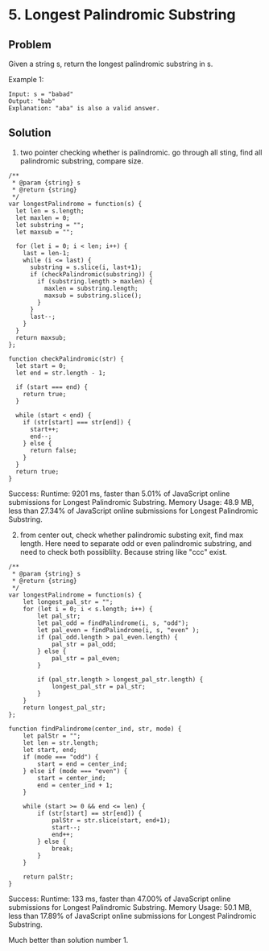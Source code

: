 # 5. Longest Palindromic Substring

## Problem
Given a string s, return the longest palindromic substring in s.

Example 1:

```dash
Input: s = "babad"
Output: "bab"
Explanation: "aba" is also a valid answer.
```

## Solution
1. two pointer checking whether is palindromic. go through all sting, find all palindromic substring, compare size. 

```dash
/**
 * @param {string} s
 * @return {string}
 */
var longestPalindrome = function(s) {
  let len = s.length;  
  let maxlen = 0;
  let substring = "";
  let maxsub = "";
   
  for (let i = 0; i < len; i++) {
    last = len-1;
    while (i <= last) {
      substring = s.slice(i, last+1);
      if (checkPalindromic(substring)) {
        if (substring.length > maxlen) {
          maxlen = substring.length;
          maxsub = substring.slice();
        }
      }
      last--;
    }
  }
  return maxsub;
};
  
function checkPalindromic(str) {
  let start = 0;
  let end = str.length - 1;
  
  if (start === end) {
    return true;
  }
  
  while (start < end) {
    if (str[start] === str[end]) {
      start++;
      end--;        
    } else {
      return false;
    }
  }
  return true; 
}
```

Success:
Runtime: 9201 ms, faster than 5.01% of JavaScript online submissions for Longest Palindromic Substring.
Memory Usage: 48.9 MB, less than 27.34% of JavaScript online submissions for Longest Palindromic Substring.

2. from center out, check whether palindromic substing exit, find max length.
Here need to separate odd or even palindromic substring, and need to check both possiblilty. 
Because string like "ccc" exist. 

```dash
/**
 * @param {string} s
 * @return {string}
 */
var longestPalindrome = function(s) {
    let longest_pal_str = "";
    for (let i = 0; i < s.length; i++) {
        let pal_str;
        let pal_odd = findPalindrome(i, s, "odd");
        let pal_even = findPalindrome(i, s, "even" );
        if (pal_odd.length > pal_even.length) {
            pal_str = pal_odd;
        } else {
            pal_str = pal_even;
        }

        if (pal_str.length > longest_pal_str.length) {
            longest_pal_str = pal_str;
        }
    }
    return longest_pal_str;  
};

function findPalindrome(center_ind, str, mode) {
    let palStr = "";
    let len = str.length;
    let start, end;
    if (mode === "odd") {
        start = end = center_ind;
    } else if (mode === "even") {
        start = center_ind;
        end = center_ind + 1;
    }

    while (start >= 0 && end <= len) {
        if (str[start] == str[end]) {
            palStr = str.slice(start, end+1);
            start--;
            end++;
        } else {
            break;
        }
    }

    return palStr;
}

```

Success:
Runtime: 133 ms, faster than 47.00% of JavaScript online submissions for Longest Palindromic Substring.
Memory Usage: 50.1 MB, less than 17.89% of JavaScript online submissions for Longest Palindromic Substring.

Much better than solution number 1.
